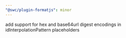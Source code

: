 ```yaml
---
"@swc/plugin-formatjs": minor
---
```


add support for hex and base64url digest encodings in idInterpolationPattern placeholders
